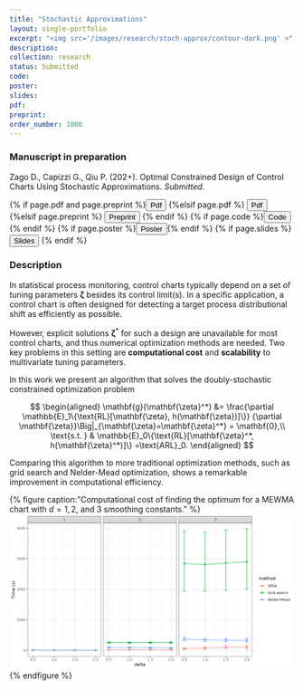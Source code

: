```yaml
---
title: "Stochastic Approximations"
layout: single-portfolio
excerpt: "<img src='/images/research/stoch-approx/contour-dark.png' >"
description:
collection: research
status: Submitted
code:
poster: 
slides:
pdf:
preprint:
order_number: 1000
---
```


### Manuscript in preparation
Zago D., Capizzi G., Qiu P. (202+). Optimal Constrained Design of Control Charts Using Stochastic Approximations. *Submitted*.

{% if page.pdf and page.preprint %}<button class="btn--research" onclick="window.location.href='{{ page.pdf }}';">Pdf</button> {%elsif page.pdf %} <button class="btn--research" onclick="window.location.href='{{ page.pdf }}';">Pdf</button> {%elsif page.preprint %} <button class="btn--research" onclick="window.location.href='{{ page.preprint }}';">Preprint</button> {% endif %} {% if page.code %}<button class="btn--research" onclick="window.location.href='{{ page.code }}';">Code</button>{% endif %} {% if page.poster %}<button class="btn--research" onclick="window.location.href='{{ page.poster }}';">Poster</button>{% endif %} {% if page.slides %} <button class="btn--research" onclick="window.location.href='{{ page.slides }}';">Slides</button> {% endif %}

### Description ###

In statistical process monitoring, control charts typically depend on a set of tuning parameters $\mathbf{\zeta}$ besides its control limit(s). In a specific application, a control chart is often  designed for detecting a target process distributional shift as efficiently as possible.

However, explicit solutions $\mathbf{\zeta}^*$ for such a design are unavailable for most control charts, and thus numerical optimization methods are needed.
Two key problems in this setting are **computational cost** and **scalability** to multivariate tuning parameters.

In this work we present an algorithm that solves the doubly-stochastic constrained optimization problem

$$
  \begin{aligned}
    \mathbf{g}(\mathbf{\zeta}^*) &=
    \frac{\partial \mathbb{E}_1\{\text{RL}[\mathbf{\zeta}, h(\mathbf{\zeta})]\}}
         {\partial \mathbf{\zeta}}\Big|_{\mathbf{\zeta}=\mathbf{\zeta}^*} = \mathbf{0},\\
      \text{s.t. } & 
      \mathbb{E}_0\{\text{RL}[\mathbf{\zeta}^*, h(\mathbf{\zeta}^*)]\}
      =\text{ARL}_0.
  \end{aligned}
$$


Comparing this algorithm to more traditional optimization methods, such as grid search and Nelder-Mead optimization, shows a remarkable improvement in computational efficiency.

{% figure caption:"Computational cost of finding the optimum for a MEWMA chart with $d = 1, 2,$ and 3 smoothing constants." %}
![Dimension comparison](/images/research/stoch-approx/dimension-comparison.png)
{% endfigure %}
